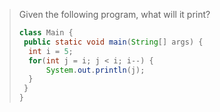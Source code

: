 > Given the following program, what will it print? 
>
> ```java
> class Main {
>  public static void main(String[] args) {
>   int i = 5;
>   for(int j = i; j < i; i--) {
>       System.out.println(j); 
>   }
>  }
> }
> ``` 